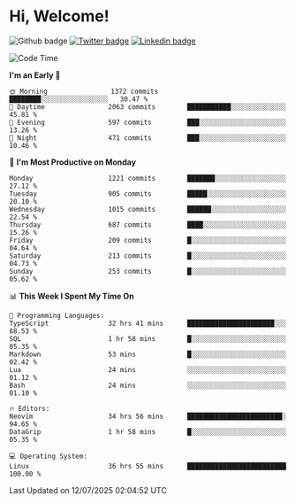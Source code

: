   # Hi, Welcome!
  ![Github badge](https://img.shields.io/github/followers/kraken-afk.svg?style=social&label=Follow&maxAge=2592000)
  [![Twitter badge](https://img.shields.io/badge/-Twitter-00acee?style=flat-square&logo=Twitter&logoColor=white)](https://twitter.com/trshppl)
  [![Linkedin badge](https://img.shields.io/badge/LinkedIn-0077B5?style=flat-square&logo=linkedin&logoColor=white)](https://www.linkedin.com/in/noveanrer)
<!--START_SECTION:waka-->
![Code Time](http://img.shields.io/badge/Code%20Time-1%2C086%20hrs%2020%20mins-blue)

**I'm an Early 🐤** 

```text
🌞 Morning                1372 commits        ████████░░░░░░░░░░░░░░░░░   30.47 % 
🌆 Daytime                2063 commits        ███████████░░░░░░░░░░░░░░   45.81 % 
🌃 Evening                597 commits         ███░░░░░░░░░░░░░░░░░░░░░░   13.26 % 
🌙 Night                  471 commits         ███░░░░░░░░░░░░░░░░░░░░░░   10.46 % 
```
📅 **I'm Most Productive on Monday** 

```text
Monday                   1221 commits        ███████░░░░░░░░░░░░░░░░░░   27.12 % 
Tuesday                  905 commits         █████░░░░░░░░░░░░░░░░░░░░   20.10 % 
Wednesday                1015 commits        ██████░░░░░░░░░░░░░░░░░░░   22.54 % 
Thursday                 687 commits         ████░░░░░░░░░░░░░░░░░░░░░   15.26 % 
Friday                   209 commits         █░░░░░░░░░░░░░░░░░░░░░░░░   04.64 % 
Saturday                 213 commits         █░░░░░░░░░░░░░░░░░░░░░░░░   04.73 % 
Sunday                   253 commits         █░░░░░░░░░░░░░░░░░░░░░░░░   05.62 % 
```


📊 **This Week I Spent My Time On** 

```text
💬 Programming Languages: 
TypeScript               32 hrs 41 mins      ██████████████████████░░░   88.53 % 
SQL                      1 hr 58 mins        █░░░░░░░░░░░░░░░░░░░░░░░░   05.35 % 
Markdown                 53 mins             █░░░░░░░░░░░░░░░░░░░░░░░░   02.42 % 
Lua                      24 mins             ░░░░░░░░░░░░░░░░░░░░░░░░░   01.12 % 
Bash                     24 mins             ░░░░░░░░░░░░░░░░░░░░░░░░░   01.10 % 

🔥 Editors: 
Neovim                   34 hrs 56 mins      ████████████████████████░   94.65 % 
DataGrip                 1 hr 58 mins        █░░░░░░░░░░░░░░░░░░░░░░░░   05.35 % 

💻 Operating System: 
Linux                    36 hrs 55 mins      █████████████████████████   100.00 % 
```


 Last Updated on 12/07/2025 02:04:52 UTC
<!--END_SECTION:waka-->